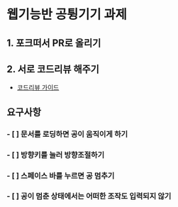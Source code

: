 # 웹기능반 공튕기기 과제

## 1. 포크떠서 PR로 올리기
## 2. 서로 코드리뷰 해주기
+ [코드리뷰 가이드](https://github.com/JaeYeopHan/tip-archive/issues/13)

## 요구사항

### - [ ] 문서를 로딩하면 공이 움직이게 하기
### - [ ] 방향키를 눌러 방향조절하기
### - [ ] 스페이스 바를 누르면 공 멈추기
### - [ ] 공이 멈춘 상태에서는 어떠한 조작도 입력되지 않기